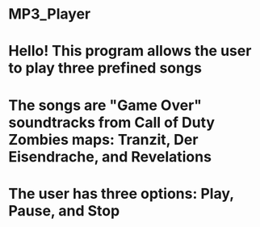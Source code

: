 # MP3_Player
# Hello! This program allows the user to play three prefined songs 
# The songs are "Game Over" soundtracks from Call of Duty Zombies maps: Tranzit, Der Eisendrache, and Revelations
# The user has three options: Play, Pause, and Stop
